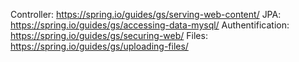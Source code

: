 Controller: https://spring.io/guides/gs/serving-web-content/
JPA: https://spring.io/guides/gs/accessing-data-mysql/
Authentification: https://spring.io/guides/gs/securing-web/
Files: https://spring.io/guides/gs/uploading-files/